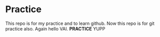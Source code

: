 # Practice
This repo is for my practice and to learn github.
Now this repo is for git practice also.
Again hello VAI.
**PRACTICE**
YUPP
